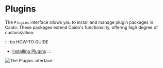 # Plugins

The `Plugins` interface allows you to install and manage plugin packages in Caido. These packages extend Caido's functionality, offering high degree of customization.

::: tip HOW-TO GUIDE

- [Installing Plugins](/guides/plugins_installing.md)
:::

<img alt="The Plugins interface." src="/_images/plugins_interface.png" center>

